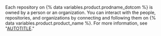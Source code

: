 Each repository on {% data variables.product.prodname_dotcom %} is owned by a person or an organization. You can interact with the people, repositories, and organizations by connecting and following them on {% data variables.product.product_name %}. For more information, see "[AUTOTITLE](/get-started/quickstart/finding-inspiration-on-github)."
